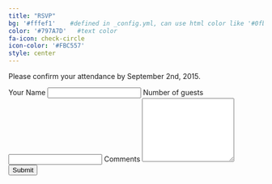 ```yaml
---
title: "RSVP"
bg: '#fffef1'    #defined in _config.yml, can use html color like '#0fbfcf'
color: '#797A7D'   #text color
fa-icon: check-circle
icon-color: '#FBC557'
style: center
---
```

Please confirm your attendance by September 2nd, 2015.
<div class="row">
<form action="https://docs.google.com/forms/d/1piEPo3uq2G8aL9-6gGUNGX2lgBViouP-4aui9UkIJ88/formResponse" target="_blank">
    <label for="entry.1453544561">Your Name</label>
    <input type="text" name="entry.1453544561" id="entry_1453544561" class="rsvp_input">
    <label for="entry.141093176">Number of guests</label>
    <input type="text" name="entry.141093176" id="entry_141093176" class="rsvp_input">
    <label for="entry.91400559">Comments</label>
    <textarea name="entry.91400559" rows="8" cols="0" id="entry_91400559" dir="auto" aria-label="Comments  "></textarea>
    <input type="submit" name="submit" value="Submit" id="ss-submit">
</form>
</div>
